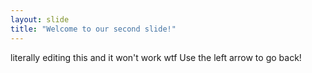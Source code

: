 ```yaml
---
layout: slide
title: "Welcome to our second slide!"
---
```

literally editing this and it won't work wtf
Use the left arrow to go back!

